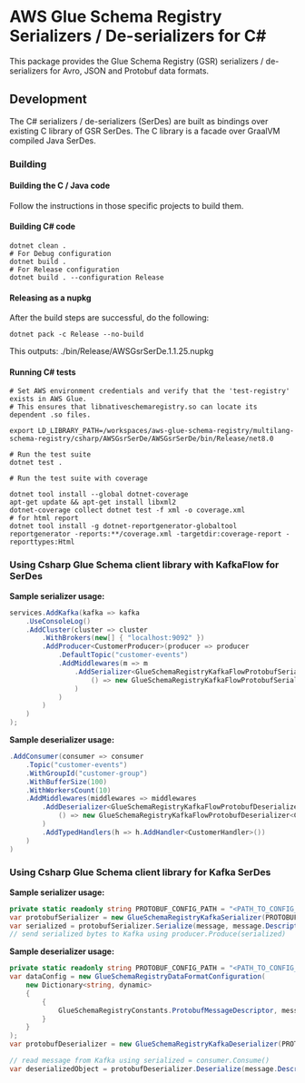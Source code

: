 # AWS Glue Schema Registry Serializers / De-serializers for C#

This package provides the Glue Schema Registry (GSR) serializers / de-serializers for Avro, JSON and Protobuf data formats.


## Development
The C# serializers / de-serializers (SerDes) are built as bindings over existing C library of GSR SerDes. The C library is a facade over GraalVM compiled Java SerDes.

### Building
#### Building the C / Java code
Follow the instructions in those specific projects to build them.

#### Building C# code 

```
dotnet clean .
# For Debug configuration
dotnet build .
# For Release configuration
dotnet build . --configuration Release
```

#### Releasing as a nupkg 
After the build steps are successful, do the following:

```
dotnet pack -c Release --no-build
```

This outputs: ./bin/Release/AWSGsrSerDe.1.1.25.nupkg

#### Running C# tests

```
# Set AWS environment credentials and verify that the 'test-registry' exists in AWS Glue.
# This ensures that libnativeschemaregistry.so can locate its dependent .so files.

export LD_LIBRARY_PATH=/workspaces/aws-glue-schema-registry/multilang-schema-registry/csharp/AWSGsrSerDe/AWSGsrSerDe/bin/Release/net8.0

# Run the test suite
dotnet test .

# Run the test suite with coverage

dotnet tool install --global dotnet-coverage
apt-get update && apt-get install libxml2
dotnet-coverage collect dotnet test -f xml -o coverage.xml
# for html report
dotnet tool install -g dotnet-reportgenerator-globaltool
reportgenerator -reports:**/coverage.xml -targetdir:coverage-report -reporttypes:Html
```

### Using Csharp Glue Schema client library with KafkaFlow for SerDes
__Sample serializer usage:__

```csharp
services.AddKafka(kafka => kafka
    .UseConsoleLog()
    .AddCluster(cluster => cluster
        .WithBrokers(new[] { "localhost:9092" })
        .AddProducer<CustomerProducer>(producer => producer
            .DefaultTopic("customer-events")
            .AddMiddlewares(m => m
                .AddSerializer<GlueSchemaRegistryKafkaFlowProtobufSerializer<Customer>>(
                    () => new GlueSchemaRegistryKafkaFlowProtobufSerializer<Customer>("config/gsr-config.properties")
                )
            )
        )
    )
);
```

__Sample deserializer usage:__

```csharp
.AddConsumer(consumer => consumer
    .Topic("customer-events")
    .WithGroupId("customer-group")
    .WithBufferSize(100)
    .WithWorkersCount(10)
    .AddMiddlewares(middlewares => middlewares
        .AddDeserializer<GlueSchemaRegistryKafkaFlowProtobufDeserializer<Customer>>(
            () => new GlueSchemaRegistryKafkaFlowProtobufDeserializer<Customer>("config/gsr-config.properties")
        )
        .AddTypedHandlers(h => h.AddHandler<CustomerHandler>())
    )
)
```

### Using Csharp Glue Schema client library for Kafka SerDes
__Sample serializer usage:__

```csharp
private static readonly string PROTOBUF_CONFIG_PATH = "<PATH_TO_CONFIG_FILE>";
var protobufSerializer = new GlueSchemaRegistryKafkaSerializer(PROTOBUF_CONFIG_PATH);
var serialized = protobufSerializer.Serialize(message, message.Descriptor.FullName);
// send serialized bytes to Kafka using producer.Produce(serialized)
```

__Sample deserializer usage:__

```csharp
private static readonly string PROTOBUF_CONFIG_PATH = "<PATH_TO_CONFIG_FILE>";
var dataConfig = new GlueSchemaRegistryDataFormatConfiguration(
    new Dictionary<string, dynamic>
    {
        { 
            GlueSchemaRegistryConstants.ProtobufMessageDescriptor, message.Descriptor 
        }
    }
);
var protobufDeserializer = new GlueSchemaRegistryKafkaDeserializer(PROTOBUF_CONFIG_PATH, dataConfig);

// read message from Kafka using serialized = consumer.Consume()
var deserializedObject = protobufDeserializer.Deserialize(message.Descriptor.FullName, serialized);
```